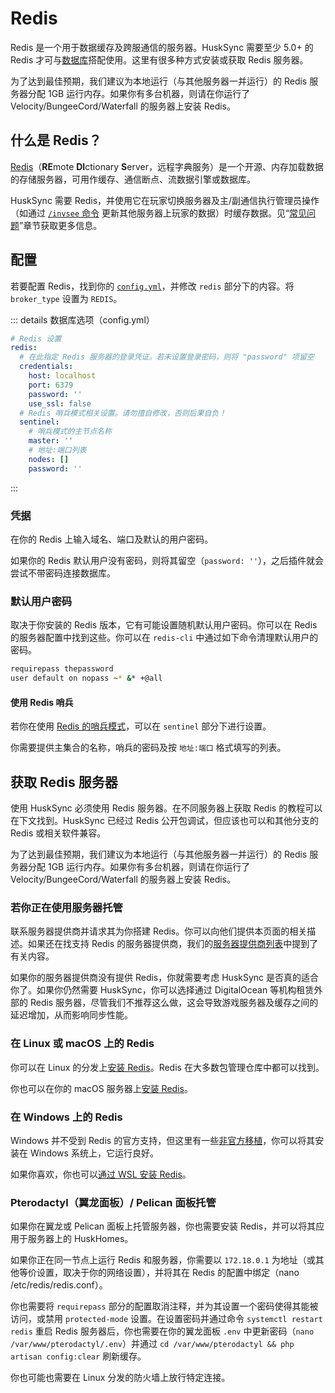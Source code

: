 # Redis

Redis 是一个用于数据缓存及跨服通信的服务器。HuskSync 需要至少 5.0+ 的 Redis 才可与[数据库](setup.database.md)搭配使用。这里有很多种方式安装或获取 Redis 服务器。

为了达到最佳预期，我们建议为本地运行（与其他服务器一并运行）的 Redis 服务器分配 1GB 运行内存。如果你有多台机器，则请在你运行了 Velocity/BungeeCord/Waterfall 的服务器上安装 Redis。

## 什么是 Redis？

[Redis](http://redis.io/)（**RE**mote **DI**ctionary **S**erver，远程字典服务）是一个开源、内存加载数据的存储服务器，可用作缓存、通信断点、流数据引擎或数据库。

HuskSync 需要 Redis，并使用它在玩家切换服务器及主/副通信执行管理员操作（如通过 [`/invsee` 命令]() 更新其他服务器上玩家的数据）时缓存数据。见“[常见问题](guides.faqs.md)”章节获取更多信息。

## 配置

若要配置 Redis，找到你的 [`config.yml`](setup.config-files.md)，并修改 `redis` 部分下的内容。将 `broker_type` 设置为 `REDIS`。

::: details 数据库选项（config.yml）
``` YAML
# Redis 设置
redis:
  # 在此指定 Redis 服务器的登录凭证。若未设置登录密码，则将 "password" 项留空
  credentials:
    host: localhost
    port: 6379
    password: ''
    use_ssl: false
  # Redis 哨兵模式相关设置。请勿擅自修改，否则后果自负！
  sentinel:
    # 哨兵模式的主节点名称
    master: ''
    # 地址:端口列表
    nodes: []
    password: ''
```
:::

### 凭据

在你的 Redis 上输入域名、端口及默认的用户密码。

如果你的 Redis 默认用户没有密码，则将其留空（`password: ''`），之后插件就会尝试不带密码连接数据库。

### 默认用户密码

取决于你安装的 Redis 版本，它有可能设置随机默认用户密码。你可以在 Redis 的服务器配置中找到这些。你可以在 `redis-cli` 中通过如下命令清理默认用户的密码。

``` bash
requirepass thepassword
user default on nopass ~* &* +@all
```

#### 使用 Redis 哨兵

若你在使用 [Redis 的哨兵模式](https://redis.io/docs/latest/operate/oss_and_stack/management/sentinel/)，可以在 `sentinel` 部分下进行设置。

你需要提供主集合的名称，哨兵的密码及按 `地址:端口` 格式填写的列表。

## 获取 Redis 服务器

使用 HuskSync 必须使用 Redis 服务器。在不同服务器上获取 Redis 的教程可以在下文找到。HuskSync 已经过 Redis 公开包调试，但应该也可以和其他分支的 Redis 或相关软件兼容。

为了达到最佳预期，我们建议为本地运行（与其他服务器一并运行）的 Redis 服务器分配 1GB 运行内存。如果你有多台机器，则请在你运行了 Velocity/BungeeCord/Waterfall 的服务器上安装 Redis。

### 若你正在使用服务器托管

联系服务器提供商并请求其为你搭建 Redis。你可以向他们提供本页面的相关描述。如果还在找支持 Redis 的服务器提供商，我们的[服务器提供商列表](https://william278.net/docs/website/redis-hosts)中提到了有关内容。

如果你的服务器提供商没有提供 Redis，你就需要考虑 HuskSync 是否真的适合你了。如果你仍然需要 HuskSync，你可以选择通过 DigitalOcean 等机构租赁外部的 Redis 服务器，尽管我们不推荐这么做，这会导致游戏服务器及缓存之间的延迟增加，从而影响同步性能。

### 在 Linux 或 macOS 上的 Redis

你可以在 Linux 的分发上[安装 Redis](https://redis.io/docs/latest/operate/oss_and_stack/install/install-redis/install-redis-on-linux/)。Redis 在大多数包管理仓库中都可以找到。

你也可以在你的 macOS 服务器上[安装 Redis](https://redis.io/docs/latest/operate/oss_and_stack/install/install-redis/install-redis-on-mac-os/)。

### 在 Windows 上的 Redis

Windows 并不受到 Redis 的官方支持，但这里有一些[非官方移植](https://github.com/tporadowski/redis/releases)，你可以将其安装在 Windows 系统上，它运行良好。

如果你喜欢，你也可以[通过 WSL 安装 Redis](https://redis.io/docs/latest/operate/oss_and_stack/install/install-redis/install-redis-on-windows/)。

### Pterodactyl（翼龙面板）/ Pelican 面板托管

如果你在翼龙或 Pelican 面板上托管服务器，你也需要安装 Redis，并可以将其应用于服务器上的 HuskHomes。

如果你正在同一节点上运行 Redis 和服务器，你需要以 `172.18.0.1` 为地址（或其他等价设置，取决于你的网络设置），并将其在 Redis 的配置中绑定（nano /etc/redis/redis.conf）。

你也需要将 `requirepass` 部分的配置取消注释，并为其设置一个密码使得其能被访问，或禁用 `protected-mode` 设置。在设置密码并通过命令 `systemctl restart redis` 重启 Redis 服务器后，你也需要在你的翼龙面板 `.env` 中更新密码（`nano /var/www/pterodactyl/.env`）并通过 `cd /var/www/pterodactyl && php artisan config:clear` 刷新缓存。

你也可能也需要在 Linux 分发的防火墙上放行特定连接。
